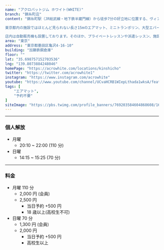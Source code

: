 ```yaml
---
name: "アクロバットジム ホワイト(WHITE)"
branch: "錦糸町店"
content: "錦糸町駅（JR総武線・地下鉄半蔵門線）から徒歩7分の好立地に位置する、ヴィンテージ倉庫をリノベーションしたアクロバットジム。広さ205平米・天井高8m以上と、その規模は都心で最大級となっています。

東京都内の施設ではほとんど見られない長さ15mのエアマット、ミニトランポリン、大型エバーマットなど、施設面も都内随一。ロングチアマットも備えているため、チアタンブリングの練習にも最適です。また、幼児や小学生向けのクラスからパルクール＆トリッキングまで、バク転以外のクラスも豊富に実施しています。

店内は自動販売機も設置しております。そのほか、プライベートレッスンや派遣レッスン、施設レンタルも行っておりますので、お気軽にお問い合わせください。"
area: "東京"
address: "東京都墨田区亀沢4-16-10"
building: "加藤鉄鋼倉庫"
floor: ""
lat: "35.698757152703536"
lng: "139.8073884248046"
homePage: "https://acrowhite.com/locations/kinshicho"
twitter: "https://twitter.com/acrowhite1"
instagram: "https://www.instagram.com/acrowhite"
youtube: "https://www.youtube.com/channel/UCvaHCRB1WIepLthada1wksA/featured"
tags: [
    "エアマット",
    "予約不要"
]
siteImage: "https://pbs.twimg.com/profile_banners/769203584604868608/1611144617"
---
```


---

### 個人解放

- 月曜
  - 20:10 ~ 22:00 (110 分)
- 日曜
  - 14:15 ~ 15:25 (70 分)

---

### 料金

- 月曜 110 分
  - 2,000 円 (会員)
  - 2,500 円
    - 当日予約 +500 円
    - 18 歳以上(高校生不可)
- 日曜 70 分
  - 1,300 円 (会員)
  - 2,000 円
    - 当日予約 +500 円
    - 高校生以上
